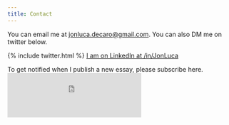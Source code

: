 ```yaml
---
title: Contact
---
```


You can email me at [jonluca.decaro@gmail.com](mailto:jonluca.decaro@gmail.com). You can also DM me on twitter below.

{% include twitter.html %}
[I am on LinkedIn at /in/JonLuca](https://www.linkedin.com/in/jonluca/)

  <div>To get notified when I publish a new essay, please subscribe here.</div>
  <iframe src="https://jonluca.substack.com/embed" width="auto" height="100" frameborder="0" scrolling="no"></iframe>